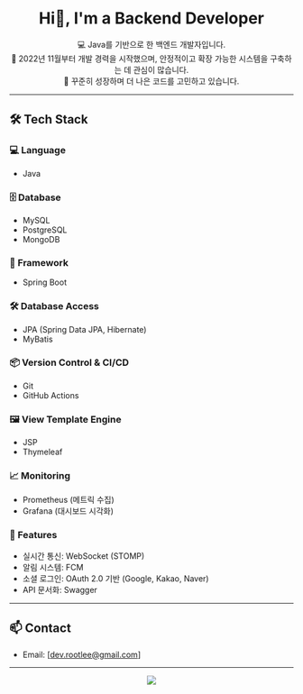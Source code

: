 <h1 align="center">Hi👋, I'm a Backend Developer</h1>

<p align="center">
  💻 Java를 기반으로 한 백엔드 개발자입니다. <br>
  📅 2022년 11월부터 개발 경력을 시작했으며, 안정적이고 확장 가능한 시스템을 구축하는 데 관심이 많습니다. <br>
  🌱 꾸준히 성장하며 더 나은 코드를 고민하고 있습니다.
</p>

---

## 🛠️ Tech Stack

### 💻 Language
- Java

### 🗄️ Database
- MySQL
- PostgreSQL
- MongoDB

### 🧩 Framework
- Spring Boot

### 🛠️ Database Access
- JPA (Spring Data JPA, Hibernate)
- MyBatis

### 📦 Version Control & CI/CD
- Git
- GitHub Actions

### 🖼️ View Template Engine
- JSP
- Thymeleaf

### 📈 Monitoring
- Prometheus (메트릭 수집)
- Grafana (대시보드 시각화)

### 🚀 Features
- 실시간 통신: WebSocket (STOMP)
- 알림 시스템: FCM
- 소셜 로그인: OAuth 2.0 기반 (Google, Kakao, Naver)
- API 문서화: Swagger

---

## 📫 Contact

- Email: [dev.rootlee@gmail.com]

---

<p align="center">
  <img src="https://github-readme-stats.vercel.app/api?username=devrootlee&show_icons=true&theme=tokyonight" />
</p>
